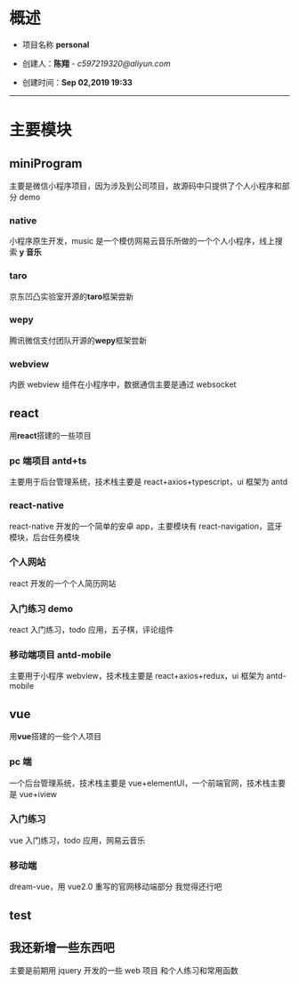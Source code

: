 # 概述

- 项目名称 **personal**

- 创建人：**陈翔** - _c597219320@aliyun.com_

- 创建时间：**Sep 02,2019 19:33**

---

# 主要模块

## miniProgram

主要是微信小程序项目，因为涉及到公司项目，故源码中只提供了个人小程序和部分 demo

### native

小程序原生开发，music 是一个模仿网易云音乐所做的一个个人小程序，线上搜索 **y 音乐**

### taro

京东凹凸实验室开源的**taro**框架尝新

### wepy

腾讯微信支付团队开源的**wepy**框架尝新

### webview

内嵌 webview 组件在小程序中，数据通信主要是通过 websocket

## react

用**react**搭建的一些项目

### pc 端项目 antd+ts

主要用于后台管理系统，技术栈主要是 react+axios+typescript，ui 框架为 antd

### react-native

react-native 开发的一个简单的安卓 app，主要模块有 react-navigation，蓝牙模块，后台任务模块

### 个人网站

react 开发的一个个人简历网站

### 入门练习 demo

react 入门练习，todo 应用，五子棋，评论组件

### 移动端项目 antd-mobile

主要用于小程序 webview，技术栈主要是 react+axios+redux，ui 框架为 antd-mobile

## vue

用**vue**搭建的一些个人项目

### pc 端

一个后台管理系统，技术栈主要是 vue+elementUI，一个前端官网，技术栈主要是 vue+iview

### 入门练习

vue 入门练习，todo 应用，网易云音乐

### 移动端

dream-vue，用 vue2.0 重写的官网移动端部分
我觉得还行吧

## test

## 我还新增一些东西吧

主要是前期用 jquery 开发的一些 web 项目 和个人练习和常用函数
